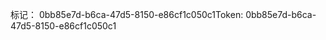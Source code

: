 <span data-ttu-id="f0370-101">标记： 0bb85e7d-b6ca-47d5-8150-e86cf1c050c1</span><span class="sxs-lookup"><span data-stu-id="f0370-101">Token: 0bb85e7d-b6ca-47d5-8150-e86cf1c050c1</span></span>